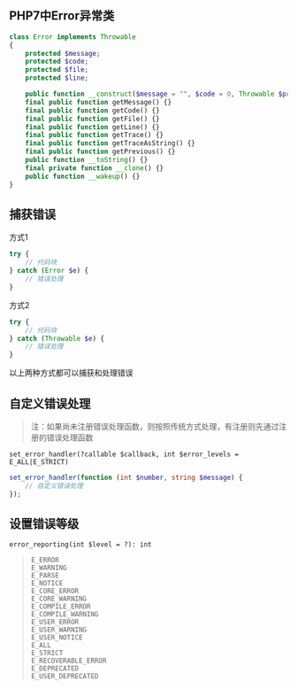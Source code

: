 ## PHP7中Error异常类

```php
class Error implements Throwable
{
    protected $message;
    protected $code;
    protected $file;
    protected $line;

    public function __construct($message = "", $code = 0, Throwable $previous = null) {}
    final public function getMessage() {}
    final public function getCode() {}
    final public function getFile() {}
    final public function getLine() {}
    final public function getTrace() {}
    final public function getTraceAsString() {}
    final public function getPrevious() {}
    public function __toString() {}
    final private function __clone() {}
    public function __wakeup() {}
}
```

## 捕获错误

方式1

```php
try {
    // 代码块
} catch (Error $e) {
    // 错误处理
}
```

方式2

```php
try {
    // 代码块
} catch (Throwable $e) {
    // 错误处理
}
```

以上两种方式都可以捕获和处理错误



## 自定义错误处理

> 注：如果尚未注册错误处理函数，则按照传统方式处理，有注册则先通过注册的错误处理函数

```
set_error_handler(?callable $callback, int $error_levels = E_ALL|E_STRICT)
```

```php
set_error_handler(function (int $number, string $message) {
    // 自定义错误处理
});
```



## 设置错误等级

```
error_reporting(int $level = ?): int
```

> ```
> E_ERROR
> E_WARNING
> E_PARSE
> E_NOTICE
> E_CORE_ERROR
> E_CORE_WARNING
> E_COMPILE_ERROR
> E_COMPILE_WARNING
> E_USER_ERROR
> E_USER_WARNING
> E_USER_NOTICE
> E_ALL
> E_STRICT
> E_RECOVERABLE_ERROR
> E_DEPRECATED
> E_USER_DEPRECATED
> ```